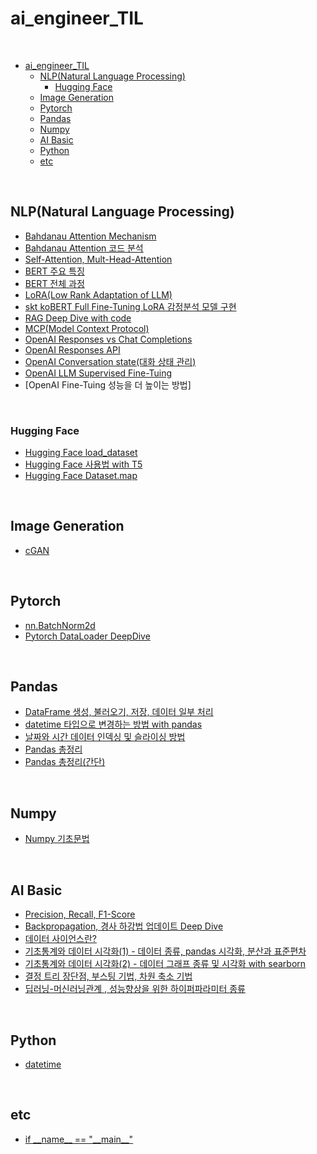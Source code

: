 # ai_engineer_TIL

<br>

- [ai\_engineer\_TIL](#ai_engineer_til)
  - [NLP(Natural Language Processing)](#nlpnatural-language-processing)
    - [Hugging Face](#hugging-face)
  - [Image Generation](#image-generation)
  - [Pytorch](#pytorch)
  - [Pandas](#pandas)
  - [Numpy](#numpy)
  - [AI Basic](#ai-basic)
  - [Python](#python)
  - [etc](#etc)

<br>

## NLP(Natural Language Processing)

- [Bahdanau Attention Mechanism](https://github.com/AI-Dev-Lex-Kim/ai_engineer_TIL/blob/main/%EC%9E%90%EC%97%B0%EC%96%B4/Bahdanau%20Attention%20Mechanism.md)
- [Bahdanau Attention 코드 분석](https://github.com/AI-Dev-Lex-Kim/ai_engineer_TIL/blob/main/%EC%9E%90%EC%97%B0%EC%96%B4/Bahdanau%20Attention%20%EC%BD%94%EB%93%9C%20%EB%B6%84%EC%84%9D.md)
- [Self-Attention, Mult-Head-Attention](https://github.com/AI-Dev-Lex-Kim/ai_engineer_TIL/blob/main/%EC%9E%90%EC%97%B0%EC%96%B4/Self-Attention%2C%20Mult-Head-Attention.md)
- [BERT 주요 특징](https://github.com/AI-Dev-Lex-Kim/ai_engineer_TIL/blob/main/%EC%9E%90%EC%97%B0%EC%96%B4/BERT%20%EC%A3%BC%EC%9A%94%20%ED%8A%B9%EC%A7%95.md)
- [BERT 전체 과정](https://github.com/AI-Dev-Lex-Kim/ai_engineer_TIL/blob/main/%EC%9E%90%EC%97%B0%EC%96%B4/BERT%20%EC%A0%84%EC%B2%B4%20%EA%B3%BC%EC%A0%95.md)
- [LoRA(Low Rank Adaptation of LLM)](<https://github.com/AI-Dev-Lex-Kim/ai_engineer_TIL/blob/main/%EC%9E%90%EC%97%B0%EC%96%B4/LoRA(Low%20Rank%20Adaptation%20of%20LLM).md>)
- [skt koBERT Full Fine-Tuning LoRA 감정분석 모델 구현](https://github.com/AI-Dev-Lex-Kim/ai_engineer_TIL/blob/main/%EC%9E%90%EC%97%B0%EC%96%B4/skt%20koBERT%20Full%20Fine-Tuning%20LoRA%20%EA%B0%90%EC%A0%95%EB%B6%84%EC%84%9D%20%EB%AA%A8%EB%8D%B8%20%EA%B5%AC%ED%98%84.md)
- [RAG Deep Dive with code](<https://github.com/AI-Dev-Lex-Kim/ai_engineer_TIL/blob/main/%EC%9E%90%EC%97%B0%EC%96%B4/RAG(Retrieval-Agumented%20Generation)%20Deep%20Dive%20with%20code.md>)
- [MCP(Model Context Protocol)](<https://github.com/AI-Dev-Lex-Kim/ai_engineer_TIL/blob/main/%EC%9E%90%EC%97%B0%EC%96%B4/MCP(Model%20Context%20Protocol).md>)
- [OpenAI Responses vs Chat Completions](https://github.com/AI-Dev-Lex-Kim/ai_engineer_TIL/blob/main/%EC%9E%90%EC%97%B0%EC%96%B4/OpenAI%20Responses%20vs%20Chat%20Completions.md)
- [OpenAI Responses API](https://github.com/AI-Dev-Lex-Kim/ai_engineer_TIL/blob/main/%EC%9E%90%EC%97%B0%EC%96%B4/OpenAI%20Responses%20API.md)
- [OpenAI Conversation state(대화 상태 관리)](<https://github.com/AI-Dev-Lex-Kim/ai_engineer_TIL/blob/main/%EC%9E%90%EC%97%B0%EC%96%B4/OpenAI%20Conversation%20state(%EB%8C%80%ED%99%94%20%EC%83%81%ED%83%9C%20%EA%B4%80%EB%A6%AC).md>)
- [OpenAI LLM Supervised Fine-Tuing](https://github.com/AI-Dev-Lex-Kim/ai_engineer_TIL/blob/main/%EC%9E%90%EC%97%B0%EC%96%B4/OpenAI%20LLM%20Supervised%20Fine-Tuing%20Search.md)
- [OpenAI Fine-Tuing 성능을 더 높이는 방법]

<br>

### Hugging Face

- [Hugging Face load_dataset](<https://github.com/AI-Dev-Lex-Kim/ai_engineer_TIL/blob/main/%EC%9E%90%EC%97%B0%EC%96%B4/dataset%20load_dataset().md>)
- [Hugging Face 사용법 with T5](https://github.com/AI-Dev-Lex-Kim/ai_engineer_TIL/blob/main/%EC%9E%90%EC%97%B0%EC%96%B4/hugging%20face%20T5%20%EC%82%AC%EC%9A%A9%EB%B2%95.md)
- [Hugging Face Dataset.map](https://github.com/AI-Dev-Lex-Kim/ai_engineer_TIL/blob/main/%EC%9E%90%EC%97%B0%EC%96%B4/Hugging%20Face%20Dataset%20map.md)

<br>

## Image Generation

- [cGAN](https://github.com/AI-Dev-Lex-Kim/ai_engineer_TIL/blob/main/Image%20Generation/cGAN.md)

<br>

## Pytorch

- [nn.BatchNorm2d](https://github.com/AI-Dev-Lex-Kim/ai_engineer_TIL/blob/main/Pytorch/nn_BatchNorm2d.md)
- [Pytorch DataLoader DeepDive](https://github.com/AI-Dev-Lex-Kim/ai_engineer_TIL/blob/main/Pytorch/Pytorch%20DataLoader%20DeepDive.md)

<br>

## Pandas

- [DataFrame 생성, 불러오기, 저장, 데이터 일부 처리](https://github.com/FE-Lex-Kim/ai_engineer_TIL/blob/main/Pandas/DataFrame%20%EC%83%9D%EC%84%B1%2C%20%EB%B6%88%EB%9F%AC%EC%98%A4%EA%B8%B0%2C%20%EC%A0%80%EC%9E%A5%2C%20%EB%8D%B0%EC%9D%B4%ED%84%B0%20%EC%9D%BC%EB%B6%80%20%EC%B2%98%EB%A6%AC.md)
- [datetime 타입으로 변경하는 방법 with pandas](https://github.com/FE-Lex-Kim/ai_engineer_TIL/blob/main/Pandas/datetime%20%ED%83%80%EC%9E%85%EC%9C%BC%EB%A1%9C%20%EB%B3%80%EA%B2%BD%ED%95%98%EB%8A%94%20%EB%B0%A9%EB%B2%95%20with%20pandas.md)
- [날짜와 시간 데이터 인덱싱 및 슬라이싱 방법](https://github.com/FE-Lex-Kim/ai_engineer_TIL/blob/main/Pandas/%EB%82%A0%EC%A7%9C%EC%99%80%20%EC%8B%9C%EA%B0%84%20%EB%8D%B0%EC%9D%B4%ED%84%B0%20%EC%9D%B8%EB%8D%B1%EC%8B%B1%20%EB%B0%8F%20%EC%8A%AC%EB%9D%BC%EC%9D%B4%EC%8B%B1%20%EB%B0%A9%EB%B2%95.md)
- [Pandas 총정리](https://github.com/FE-Lex-Kim/ai_engineer_TIL/blob/main/Pandas/Pandas%20%EC%B4%9D%EC%A0%95%EB%A6%AC.md)
- [Pandas 총정리(간단)](<https://github.com/FE-Lex-Kim/ai_engineer_TIL/blob/main/Pandas/Pandas%20%EC%B4%9D%EC%A0%95%EB%A6%AC(%EA%B0%84%EB%8B%A8).md>)

<br>

## Numpy

- [Numpy 기초문법](https://github.com/FE-Lex-Kim/ai_engineer_TIL/blob/main/Numpy/Numpy%20%EA%B8%B0%EC%B4%88%EB%AC%B8%EB%B2%95.md)

<br>

## AI Basic

- [Precision, Recall, F1-Score](https://github.com/AI-Dev-Lex-Kim/ai_engineer_TIL/blob/main/AI%20%EC%97%94%EC%A7%80%EB%8B%88%EC%96%B4%20%EA%B8%B0%EC%B4%88%20%EC%A7%80%EC%8B%9D/Precision%2C%20Recall%2C%20F1-Score%20.md)
- [Backpropagation, 경사 하강법 업데이트 Deep Dive](https://github.com/AI-Dev-Lex-Kim/ai_engineer_TIL/blob/main/AI%20%EC%97%94%EC%A7%80%EB%8B%88%EC%96%B4%20%EA%B8%B0%EC%B4%88%20%EC%A7%80%EC%8B%9D/Backpropagation%2C%20%EA%B2%BD%EC%82%AC%20%ED%95%98%EA%B0%95%EB%B2%95%20%EC%97%85%EB%8D%B0%EC%9D%B4%ED%8A%B8%20Deep%20Dive.md)
- [데이터 사이언스란?](https://github.com/FE-Lex-Kim/ai_engineer_TIL/blob/main/AI%20%EC%97%94%EC%A7%80%EB%8B%88%EC%96%B4%20%EA%B8%B0%EC%B4%88%20%EC%A7%80%EC%8B%9D/%EB%8D%B0%EC%9D%B4%ED%84%B0%20%EC%82%AC%EC%9D%B4%EC%96%B8%EC%8A%A4%EB%9E%80%3F.md)
- [기초통계와 데이터 시각화(1) - 데이터 종류, pandas 시각화, 분산과 표준편차](<https://github.com/FE-Lex-Kim/ai_engineer_TIL/blob/main/AI%20%EC%97%94%EC%A7%80%EB%8B%88%EC%96%B4%20%EA%B8%B0%EC%B4%88%20%EC%A7%80%EC%8B%9D/%EA%B8%B0%EC%B4%88%ED%86%B5%EA%B3%84%EC%99%80%20%EB%8D%B0%EC%9D%B4%ED%84%B0%20%EC%8B%9C%EA%B0%81%ED%99%94(1)%20-%20%EB%8D%B0%EC%9D%B4%ED%84%B0%20%EC%A2%85%EB%A5%98%2C%20pandas%20%EC%8B%9C%EA%B0%81%ED%99%94%2C%20%EB%B6%84%EC%82%B0%EA%B3%BC%20%ED%91%9C%EC%A4%80%ED%8E%B8%EC%B0%A8.md>)
- [기초통계와 데이터 시각화(2) - 데이터 그래프 종류 및 시각화 with searborn](<https://github.com/FE-Lex-Kim/ai_engineer_TIL/blob/main/AI%20%EC%97%94%EC%A7%80%EB%8B%88%EC%96%B4%20%EA%B8%B0%EC%B4%88%20%EC%A7%80%EC%8B%9D/%EA%B8%B0%EC%B4%88%ED%86%B5%EA%B3%84%EC%99%80%20%EB%8D%B0%EC%9D%B4%ED%84%B0%20%EC%8B%9C%EA%B0%81%ED%99%94(2)%20-%20%EB%8D%B0%EC%9D%B4%ED%84%B0%20%EA%B7%B8%EB%9E%98%ED%94%84%20%EC%A2%85%EB%A5%98%20%EB%B0%8F%20%EC%8B%9C%EA%B0%81%ED%99%94%20with%20searborn.md>)
- [결정 트리 장단점, 부스팅 기법, 차원 축소 기법](https://github.com/AI-Dev-Lex-Kim/ai_engineer_TIL/blob/main/AI%20%EC%97%94%EC%A7%80%EB%8B%88%EC%96%B4%20%EA%B8%B0%EC%B4%88%20%EC%A7%80%EC%8B%9D/%EA%B2%B0%EC%A0%95%20%ED%8A%B8%EB%A6%AC%20%EC%9E%A5%EB%8B%A8%EC%A0%90%2C%20%EB%B6%80%EC%8A%A4%ED%8C%85%20%EA%B8%B0%EB%B2%95%2C%20%EC%B0%A8%EC%9B%90%20%EC%B6%95%EC%86%8C%20%EA%B8%B0%EB%B2%95.md)
- [딥러닝-머신러닝관계 , 성능향상을 위한 하이퍼파라미터 종류](https://github.com/AI-Dev-Lex-Kim/ai_engineer_TIL/blob/main/AI%20%EC%97%94%EC%A7%80%EB%8B%88%EC%96%B4%20%EA%B8%B0%EC%B4%88%20%EC%A7%80%EC%8B%9D/%EB%94%A5%EB%9F%AC%EB%8B%9D-%EB%A8%B8%EC%8B%A0%EB%9F%AC%EB%8B%9D%EA%B4%80%EA%B3%84%20%2C%20%EC%84%B1%EB%8A%A5%ED%96%A5%EC%83%81%EC%9D%84%20%EC%9C%84%ED%95%9C%20%ED%95%98%EC%9D%B4%ED%8D%BC%ED%8C%8C%EB%9D%BC%EB%AF%B8%ED%84%B0%20%EC%A2%85%EB%A5%98.md)

<br>

## Python

- [datetime](https://github.com/FE-Lex-Kim/ai_engineer_TIL/blob/main/python/datetime.md)

<br>

## etc

- [if \_\_name\_\_ == "\_\_main\_\_"](https://github.com/AI-Dev-Lex-Kim/ai_engineer_TIL/blob/main/etc/if%20__name__%20%3D%3D%20__main__.md)

<br>
